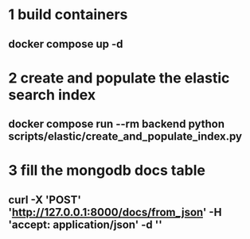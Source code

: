 # 1 build containers

## docker compose up -d

# 2 create and populate the elastic search index

## docker compose run --rm backend python scripts/elastic/create_and_populate_index.py

# 3 fill the mongodb docs table

## curl -X 'POST' 'http://127.0.0.1:8000/docs/from_json' -H 'accept: application/json' -d ''
